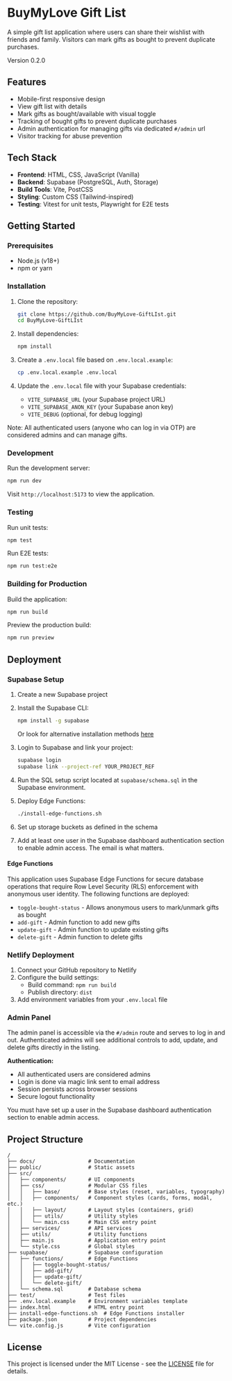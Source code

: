 # BuyMyLove Gift List

A simple gift list application where users can share their wishlist with friends and family. Visitors can mark gifts as bought to prevent duplicate purchases.

Version 0.2.0

## Features

- Mobile-first responsive design
- View gift list with details
- Mark gifts as bought/available with visual toggle
- Tracking of bought gifts to prevent duplicate purchases
- Admin authentication for managing gifts via dedicated `#/admin` url
- Visitor tracking for abuse prevention

## Tech Stack

- **Frontend**: HTML, CSS, JavaScript (Vanilla)
- **Backend**: Supabase (PostgreSQL, Auth, Storage)
- **Build Tools**: Vite, PostCSS
- **Styling**: Custom CSS (Tailwind-inspired)
- **Testing**: Vitest for unit tests, Playwright for E2E tests

## Getting Started

### Prerequisites

- Node.js (v18+)
- npm or yarn

### Installation

1. Clone the repository:
   ```bash
   git clone https://github.com/BuyMyLove-GiftLIst.git
   cd BuyMyLove-GiftLIst
   ```

2. Install dependencies:
   ```bash
   npm install
   ```

3. Create a `.env.local` file based on `.env.local.example`:
   ```bash
   cp .env.local.example .env.local
   ```

4. Update the `.env.local` file with your Supabase credentials:
   - `VITE_SUPABASE_URL` (your Supabase project URL)
   - `VITE_SUPABASE_ANON_KEY` (your Supabase anon key)
   - `VITE_DEBUG` (optional, for debug logging)

Note: All authenticated users (anyone who can log in via OTP) are considered admins and can manage gifts.

### Development

Run the development server:
```bash
npm run dev
```

Visit `http://localhost:5173` to view the application.

### Testing

Run unit tests:
```bash
npm test
```

Run E2E tests:
```bash
npm run test:e2e
```

### Building for Production

Build the application:
```bash
npm run build
```

Preview the production build:
```bash
npm run preview
```

## Deployment

### Supabase Setup

1. Create a new Supabase project
2. Install the Supabase CLI:
   ```bash
   npm install -g supabase
   ```
   Or look for alternative installation methods [here](https://github.com/supabase/cli#install-the-cli)

3. Login to Supabase and link your project:
   ```bash
   supabase login
   supabase link --project-ref YOUR_PROJECT_REF
   ```
4. Run the SQL setup script located at `supabase/schema.sql` in the Supabase environment. 
   
5. Deploy Edge Functions:
   ```bash
   ./install-edge-functions.sh
   ```
6. Set up storage buckets as defined in the schema
   
7. Add at least one user in the Supabase dashboard authentication section to enable admin access. The email is what matters.

#### Edge Functions

This application uses Supabase Edge Functions for secure database operations that require Row Level Security (RLS) enforcement with anonymous user identity. The following functions are deployed:

- `toggle-bought-status` - Allows anonymous users to mark/unmark gifts as bought
- `add-gift` - Admin function to add new gifts
- `update-gift` - Admin function to update existing gifts  
- `delete-gift` - Admin function to delete gifts

### Netlify Deployment

1. Connect your GitHub repository to Netlify
2. Configure the build settings:
   - Build command: `npm run build`
   - Publish directory: `dist`
3. Add environment variables from your `.env.local` file

### Admin Panel

The admin panel is accessible via the `#/admin` route and serves to log in and out. Authenticated admins will see additional controls to add, update, and delete gifts directly in the listing.

**Authentication:**
- All authenticated users are considered admins
- Login is done via magic link sent to email address
- Session persists across browser sessions
- Secure logout functionality

You must have set up a user in the Supabase dashboard authentication section to enable admin access. 

## Project Structure

```
/
├── docs/                 # Documentation
├── public/               # Static assets
├── src/
│   ├── components/       # UI components
│   ├── css/              # Modular CSS files
│   │   ├── base/         # Base styles (reset, variables, typography)
│   │   ├── components/   # Component styles (cards, forms, modal, etc.)
│   │   ├── layout/       # Layout styles (containers, grid)
│   │   ├── utils/        # Utility styles
│   │   └── main.css      # Main CSS entry point
│   ├── services/         # API services
│   ├── utils/            # Utility functions
│   ├── main.js           # Application entry point
│   └── style.css         # Global styles
├── supabase/             # Supabase configuration
│   ├── functions/        # Edge Functions
│   │   ├── toggle-bought-status/
│   │   ├── add-gift/
│   │   ├── update-gift/
│   │   └── delete-gift/
│   └── schema.sql        # Database schema
├── test/                 # Test files
├── .env.local.example    # Environment variables template
├── index.html            # HTML entry point
├── install-edge-functions.sh  # Edge Functions installer
├── package.json          # Project dependencies
└── vite.config.js        # Vite configuration
```

## License

This project is licensed under the MIT License - see the [LICENSE](LICENSE) file for details.

